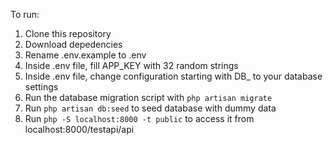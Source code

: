 To run:
1. Clone this repository
2. Download depedencies
3. Rename .env.example to .env
4. Inside .env file, fill APP_KEY with 32 random strings
5. Inside .env file, change configuration starting with DB_ to your database settings
6. Run the database migration script with `php artisan migrate`
7. Run `php artisan db:seed` to seed database with dummy data
8. Run `php -S localhost:8000 -t public` to access it from localhost:8000/testapi/api